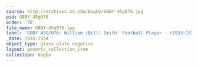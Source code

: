 ```yaml
---
source: http://archives.nd.edu/Bagby/GBBY-45g076.jpg
pid: GBBY-45g076
order: '76'
file_name: GBBY-45g076.jpg
label: 'GBBY 45G/076: William (Bill) Smith: Football Player - c1933-1934'
_date: 1933-1934
object_type: glass plate negative
layout: generic_collection_item
collection: bagby
---
```

